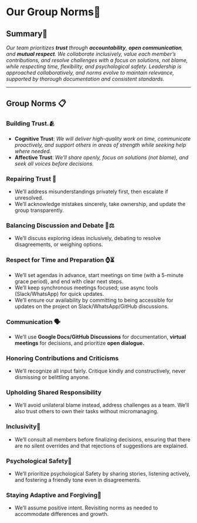# Our Group Norms🤝

<!-- group norms summary -->

## Summary🤏

*Our team prioritizes **trust** through **accountability**, **open
 communication**, and **mutual respect**. We collaborate inclusively, value
  each member’s contributions, and resolve challenges with a focus on solutions,
   not blame, while respecting time, flexibility, and psychological safety.
    Leadership is approached collaboratively, and norms evolve to maintain
     relevance, supported by thorough documentation and consistent standards.*

---
<!-- group norms list -->

## Group Norms 📋

### Building Trust.🫂

- **Cognitive Trust**: *We will deliver high-quality work on time, communicate
   proactively, and support others in areas of strength while seeking help where
    needed.*
- **Affective Trust**: *We’ll share openly, focus on solutions (not blame), and
   seek all voices before decisions.*

### Repairing Trust 🤝

- We’ll address misunderstandings privately first, then escalate if unresolved.
- We’ll acknowledge mistakes sincerely, take ownership, and update the group transparently.

### Balancing Discussion and Debate 💬⚖️

- We’ll discuss exploring ideas inclusively, debating to resolve disagreements,
   or weighing options.

### Respect for Time and Preparation ⌚⏳

- We’ll set agendas in advance, start meetings on time (with a 5-minute grace
   period), and end with clear next steps.
- We’ll keep synchronous meetings focused; use async tools (Slack/WhatsApp) for
   quick updates.
- We’ll ensure our availability by committing to being accessible for updates
   on the project on Slack/WhatsApp/GitHub discussions.

### Communication 🗣️

- We’ll use **Google Docs/GitHub Discussions** for documentation,
   **virtual meetings** for decisions, and prioritize **open dialogue.**

### Honoring Contributions and Criticisms

- We’ll recognize all input fairly. Critique kindly and constructively, never
   dismissing or belittling anyone.

### Upholding Shared Responsibility

- We’ll avoid unilateral blame instead, address challenges as a team. We’ll
   also trust others to own their tasks without micromanaging.

### Inclusivity🤝

- We’ll consult all members before finalizing decisions, ensuring that there
   are no silent overrides and that rejections of suggestions are explained.

### Psychological Safety🤝

- We’ll prioritize psychological Safety by sharing stories, listening actively,
   and fostering a friendly tone even in disagreements.

### Staying Adaptive and Forgiving🙏

- We’ll assume positive intent. Revisiting norms as needed to accommodate
   differences and growth.
